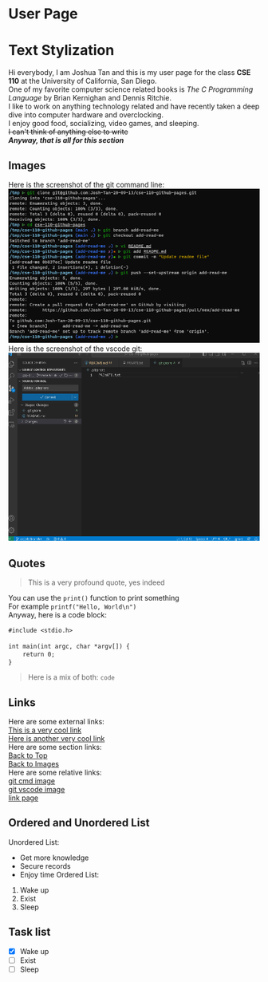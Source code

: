 # User Page 
# Text Stylization
Hi everybody, I am Joshua Tan and this is my user page for the class **CSE 110** at the University of California, San Diego.  
One of my favorite computer science related books is *The C Programming Language* by Brian Kernighan and Dennis Ritchie.  
I like to work on anything technology related and have recently taken a deep dive into computer hardware and overclocking.  
I enjoy good food, socializing, video games, and sleeping.  
~~I can't think of anything else to write~~  
***Anyway, that is all for this section***
## Images
Here is the screenshot of the git command line:  
![gitcmd](images/cmdgit.png)
Here is the screenshot of the vscode git:  
![gitvscode](images/vscodegit.png)
## Quotes
> This is a very profound quote, yes indeed  

You can use the `print()` function to print something  
For example `printf("Hello, World\n")`  
Anyway, here is a code block:  
```
#include <stdio.h>

int main(int argc, char *argv[]) {
    return 0;
}
```
> Here is a mix of both: `code`
## Links
Here are some external links:  
[This is a very cool link](https://setwithfriends.com)  
[Here is another very cool link](https://youtube.com)  
Here are some section links:  
[Back to Top](#top)  
[Back to Images](#images)  
Here are some relative links:  
[git cmd image](images/cmdgit.png)  
[git vscode image](images/vscodegit.png)  
[link page](pages/bait.md)
## Ordered and Unordered List
Unordered List:  
- Get more knowledge
- Secure records
- Enjoy time
Ordered List:
1. Wake up
2. Exist
3. Sleep
## Task list
- [x] Wake up
- [ ] Exist
- [ ] Sleep
